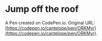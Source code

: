 # Jump off the roof

A Pen created on CodePen.io. Original URL: [https://codepen.io/cantelope/pen/ORKMyr](https://codepen.io/cantelope/pen/ORKMyr).

